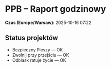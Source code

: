 # PPB – Raport godzinowy
**Czas (Europe/Warsaw):** 2025-10-16 07:22

## Status projektów
- Bezpieczny Pieszy — OK
- Zwolnij przy przejściu — OK
- Odblask ratuje życie — OK

